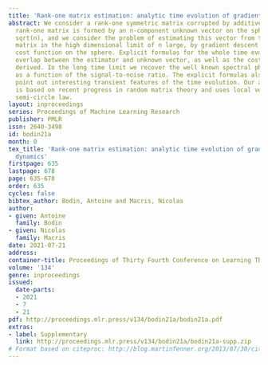 ```yaml
---
title: 'Rank-one matrix estimation: analytic time evolution of gradient descent dynamics'
abstract: We consider a rank-one symmetric matrix corrupted by additive noise. The
  rank-one matrix is formed by an n-component unknown vector on the sphere of radius
  sqrt(n), and we consider the problem of estimating this vector from the corrupted
  matrix in the high dimensional limit of n large, by gradient descent for a quadratic
  cost function on the sphere. Explicit formulas for the whole time evolution of the
  overlap between the estimator and unknown vector, as well as the cost, are rigorously
  derived. In the long time limit we recover the well known spectral phase transition,
  as a function of the signal-to-noise ratio. The explicit formulas also allow to
  point out interesting transient features of the time evolution. Our analysis technique
  is based on recent progress in random matrix theory and uses local versions of the
  semi-circle law.
layout: inproceedings
series: Proceedings of Machine Learning Research
publisher: PMLR
issn: 2640-3498
id: bodin21a
month: 0
tex_title: 'Rank-one matrix estimation: analytic time evolution of gradient descent
  dynamics'
firstpage: 635
lastpage: 678
page: 635-678
order: 635
cycles: false
bibtex_author: Bodin, Antoine and Macris, Nicolas
author:
- given: Antoine
  family: Bodin
- given: Nicolas
  family: Macris
date: 2021-07-21
address:
container-title: Proceedings of Thirty Fourth Conference on Learning Theory
volume: '134'
genre: inproceedings
issued:
  date-parts:
  - 2021
  - 7
  - 21
pdf: http://proceedings.mlr.press/v134/bodin21a/bodin21a.pdf
extras: 
- label: Supplementary
  link: http://proceedings.mlr.press/v134/bodin21a/bodin21a-supp.zip
# Format based on citeproc: http://blog.martinfenner.org/2013/07/30/citeproc-yaml-for-bibliographies/
---
```


